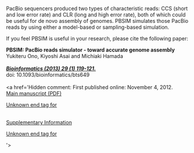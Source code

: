 PacBio sequencers produced two types of characteristic reads: CCS (short and low error rate) and CLR (long and high error rate), both of which could be useful for de novo assembly of genomes. PBSIM simulates those PacBio reads by using either a model-based or sampling-based simulation.

If you feel PBSIM is useful in your research, please cite the following paper:


**PBSIM: PacBio reads simulator - toward accurate genome assembly**
<br>
Yukiteru Ono, Kiyoshi Asai and Michiaki Hamada<br>
<br>
<a href='http://bioinformatics.oxfordjournals.org/content/29/1/119'>
<b><i>Bioinformatics (2013) 29 (1) 119-121.</i></b>
</a>
<br>
doi: 10.1093/bioinformatics/bts649<br>
<br>
<a href='Hidden comment: 
First published online: November 4, 2012.
<br>
<a href="http://bioinformatics.oxfordjournals.org/cgi/content/abstract/bts649?ijkey=Ke1zGLvpkAOUNbI&keytype=ref">Main manuscript (PDF)

Unknown end tag for </a>


<br>
<a href="https://sites.google.com/site/michiakihamada/files/PBSIM-suppl.pdf?attredirects=0">Supplementary Information

Unknown end tag for </a>


'></a>
